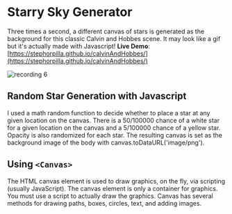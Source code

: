 # Starry Sky Generator
Three times a second, a different canvas of stars is generated as the background for this classic Calvin and Hobbes scene. It may look like a gif but it's actually made with Javascript! 
**Live Demo**: [https://stephorpilla.github.io/calvinAndHobbes/](https://stephorpilla.github.io/calvinAndHobbes/)

![recording 6](https://cloud.githubusercontent.com/assets/18673328/21786400/847515b4-d678-11e6-8317-16421f8aa5d9.gif)

## Random Star Generation with Javascript
I used a math random function to decide whether to place a star at any given location on the canvas. There is a 50/100000 chance of a white star for a given location on the canvas and a 5/100000 chance of a yellow star. Opacity is also randomized for each star. The resulting canvas is set as the background image of the body with canvas.toDataURL('image/png').

## Using `<Canvas>`
The HTML canvas element is used to draw graphics, on the fly, via scripting (usually JavaScript). The canvas element is only a container for graphics. You must use a script to actually draw the graphics. Canvas has several methods for drawing paths, boxes, circles, text, and adding images.
